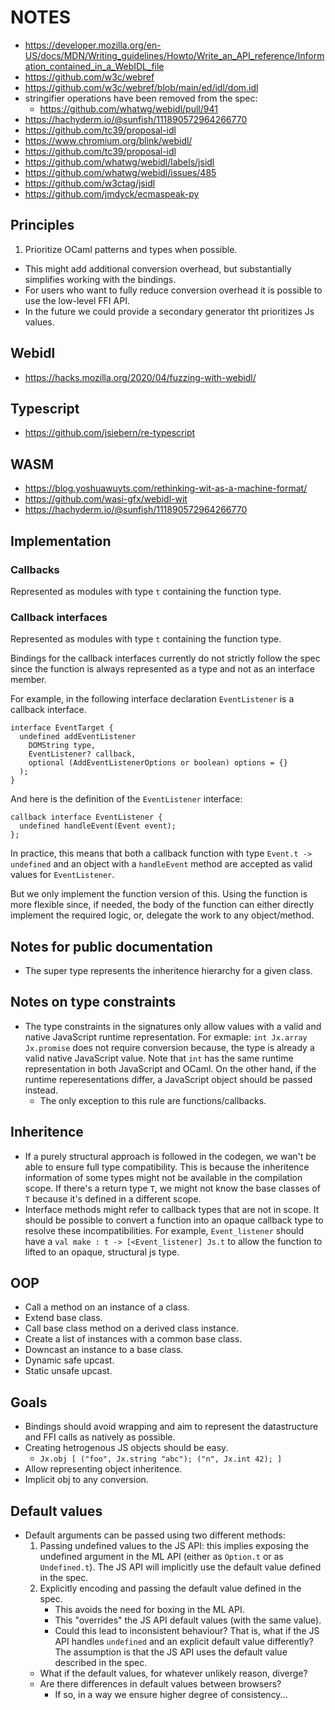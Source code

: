 # NOTES

- https://developer.mozilla.org/en-US/docs/MDN/Writing_guidelines/Howto/Write_an_API_reference/Information_contained_in_a_WebIDL_file
- https://github.com/w3c/webref
- https://github.com/w3c/webref/blob/main/ed/idl/dom.idl
- stringifier operations have been removed from the spec:
  - https://github.com/whatwg/webidl/pull/941
- https://hachyderm.io/@sunfish/111890572964266770
- https://github.com/tc39/proposal-idl
- https://www.chromium.org/blink/webidl/
- https://github.com/tc39/proposal-idl
- https://github.com/whatwg/webidl/labels/jsidl
- https://github.com/whatwg/webidl/issues/485
- https://github.com/w3ctag/jsidl
- https://github.com/jmdyck/ecmaspeak-py


## Principles

1. Prioritize OCaml patterns and types when possible.
  - This might add additional conversion overhead, but substantially simplifies working with the bindings.
  - For users who want to fully reduce conversion overhead it is possible to use the low-level FFI API.
  - In the future we could provide a secondary generator tht prioritizes Js values.


## Webidl

- https://hacks.mozilla.org/2020/04/fuzzing-with-webidl/

## Typescript

- https://github.com/jsiebern/re-typescript

## WASM

- https://blog.yoshuawuyts.com/rethinking-wit-as-a-machine-format/
- https://github.com/wasi-gfx/webidl-wit
- https://hachyderm.io/@sunfish/111890572964266770


## Implementation

### Callbacks

Represented as modules with type `t` containing the function type.


### Callback interfaces

Represented as modules with type `t` containing the function type.

Bindings for the callback interfaces currently do not strictly follow the spec
since the function is always represented as a type and not as an interface
member.

For example, in the following interface declaration `EventListener` is a callback interface.

```
interface EventTarget {
  undefined addEventListener
    DOMString type,
    EventListener? callback,
    optional (AddEventListenerOptions or boolean) options = {}
  );
}
```

And here is the definition of the `EventListener` interface:

```
callback interface EventListener {
  undefined handleEvent(Event event);
};
```

In practice, this means that both a callback function with type `Event.t ->
undefined` and an object with a `handleEvent` method are accepted as valid
values for `EventListener`.

But we only implement the function version of this. Using the function is
more flexible since, if needed, the body of the function can either directly
implement the required logic, or, delegate the work to any object/method.


## Notes for public documentation

- The super type represents the inheritence hierarchy for a given class.


## Notes on type constraints

- The type constraints in the signatures only allow values with a valid
  and native JavaScript runtime representation. For exmaple: `int Jx.array
  Jx.promise` does not require conversion because, the type is already
  a valid native JavaScript value. Note that `int` has the same runtime
  representation in both JavaScript and OCaml. On the other hand, if the runtime
  reperesentations differ, a JavaScript object should be passed instead.
  - The only exception to this rule are functions/callbacks.

## Inheritence

- If a purely structural approach is followed in the codegen, we wan't be able to ensure full type compatibility. This is because the inheritence information of some types might not be available in the compilation scope. If there's a return type `T`, we might not know the base classes of `T` because it's defined in a different scope.
- Interface methods might refer to callback types that are not in scope. It should be possible to convert a function into an opaque callback type to resolve these incompatibilities. For example, `Event_listener` should have a `val make : t -> [<Event_listener] Js.t` to allow the function to lifted to an opaque, structural js type.

## OOP

- Call a method on an instance of a class.
- Extend base class.
- Call base class method on a derived class instance.
- Create a list of instances with a common base class.
- Downcast an instance to a base class.
- Dynamic safe upcast.
- Static unsafe upcast.

## Goals

- Bindings should avoid wrapping and aim to represent the datastructure and FFI calls as natively as possible.
- Creating hetrogenous JS objects should be easy.
  - `Jx.obj [ ("foo", Jx.string "abc"); ("n", Jx.int 42); ]`
- Allow representing object inheritence.
- Implicit obj to any conversion.


## Default values

- Default arguments can be passed using two different methods:
  1. Passing undefined values to the JS API: this implies exposing the undefined
     argument in the ML API (either as `Option.t` or as `Undefined.t`). The JS
     API will implicitly use the default value defined in the spec.
  2. Explicitly encoding and passing the default value defined in the spec.
     - This avoids the need for boxing in the ML API. 
     - This "overrides" the JS API default values (with the same value).
     - Could this lead to inconsistent behaviour? That is, what if the JS API
       handles `undefined` and an explicit default value differently? The assumption is
       that the JS API uses the default value described in the spec.
    - What if the default values, for whatever unlikely reason, diverge?
    - Are there differences in default values between browsers?
      - If so, in a way we ensure higher degree of consistency...

